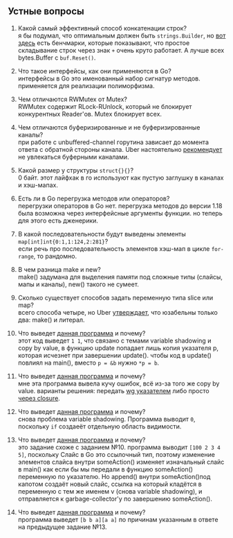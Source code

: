 ## Устные вопросы

1. Какой самый эффективный способ конкатенации строк? <br>
я бы подумал, что оптимальным должен быть `strings.Builder`, но [вот здесь](https://gist.github.com/dtjm/c6ebc86abe7515c988ec) есть бенчмарки, которые показывают, что простое складывание строк через знак `+` очень круто работает. А лучше всех bytes.Buffer с `buf.Reset()`.

2. Что такое интерфейсы, как они применяются в Go? <br>
интерфейсы в Go это именованный набор сигнатур методов. применяется для реализации полиморфизма.

3. Чем отличаются RWMutex от Mutex?
<br> RWMutex содержит RLock-RUnlock, который не блокирует конкурентных Reader'ов. Mutex блокирует всех.

4. Чем отличаются буферизированные и не буферизированные каналы? <br>
при работе с unbuffered-channel горутина зависает до момента ответа с обратной стороны канала. Uber настоятельно [рекомендует](https://github.com/uber-go/guide/blob/master/style.md#channel-size-is-one-or-none) не увлекаться буферными каналами.

5. Какой размер у структуры `struct{}{}`? <br> 
0 байт. этот лайфхак в го используют как пустую заглушку в каналах и хэш-мапах.

6. Есть ли в Go перегрузка методов или операторов? <br>
перегрузки операторов в Go нет. перегрузка методов до версии 1.18 была возможна через интерфейсные аргументы функции. но теперь для этого есть дженерики.

7. В какой последовательности будут выведены элементы `map[int]int{0:1,1:124,2:281}`? <br> 
если речь про последовательность элементов хэш-мап в цикле `for-range`, то рандомно.

8. В чем разница make и new?
<br> make() задумана для выделения памяти под сложные типы (слайсы, мапы и каналы), new() такого не сумеет.

9. Сколько существует способов задать переменную типа slice или map? <br>
всего способа четыре, но Uber [утверждает](https://github.com/uber-go/guide/blob/master/style.md#initializing-maps), что юзабельны только два: make() и литерал.

10. Что выведет [данная программа](https://go.dev/play/p/rYF0URs9i5E) и почему? <br>
этот код выведет `1 1`, что  связано с темами variable shadowing и copy by value, в функцию update попадает лишь копия указателя p, которая исчезнет при завершении update(). чтобы код в update() повлиял на main(), вместо `p = &b` нужно `*p = b`.

11. Что выведет [данная программа](https://go.dev/play/p/dIImieVIJEz) и почему? <br>
мне эта программа вывела кучу ошибок, всё из-за того же copy by value. варианты решения: передать [wg указателем](https://go.dev/play/p/0lIzCrepwhK) либо просто [через closure](https://go.dev/play/p/g84tWdNmiyz).

12. Что выведет [данная программа](https://go.dev/play/p/XQRymf_HoPW) и почему? <br>
снова проблема variable shadowing. Программа выводит `0`, поскольку `if` создаеёт отдельную область видимости.

13. Что выведет [данная программа](https://go.dev/play/p/CZsB9oVmVEa) и почему? <br>
это задание схоже с заданием №10. программа выводит `[100 2 3 4 5]`, поскольку Слайс в Go это ссылочный тип, поэтому изменение элементов слайса внутри someAction() изменяет изначальный слайс в main() как если бы мы передали в функцию someAction() переменную по указателю. Но append() внутри someAction()под капотом создаёт новый слайс, ссылка на который кладётся в переменную с тем же именем v (снова variable shadowing), и отправляется к garbage-collector'у по завершению someAction().

14. Что выведет [данная программа](https://go.dev/play/p/9USpjZRB-sT) и почему? <br>
программа выведет `[b b a][a a]` по причинам указанным в ответе на предыдущее задание №13.
